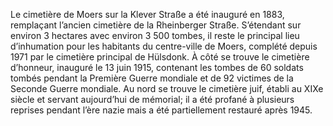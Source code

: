 Le cimetière de Moers sur la Klever Straße a été inauguré en 1883, remplaçant l’ancien cimetière de la Rheinberger Straße. S’étendant sur environ 3 hectares avec environ 3 500 tombes, il reste le principal lieu d’inhumation pour les habitants du centre-ville de Moers, complété depuis 1971 par le cimetière principal de Hülsdonk. À côté se trouve le cimetière d’honneur, inauguré le 13 juin 1915, contenant les tombes de 60 soldats tombés pendant la Première Guerre mondiale et de 92 victimes de la Seconde Guerre mondiale. Au nord se trouve le cimetière juif, établi au XIXe siècle et servant aujourd’hui de mémorial; il a été profané à plusieurs reprises pendant l’ère nazie mais a été partiellement restauré après 1945.
